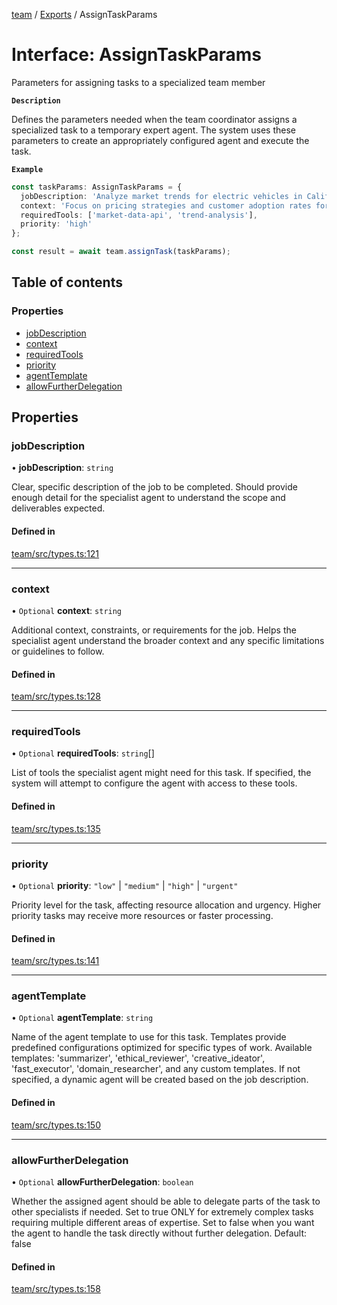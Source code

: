 <!-- 
 ⚠️  AUTO-GENERATED FILE - DO NOT EDIT MANUALLY
 This file is automatically generated by scripts/docs-generator.js
 To make changes, edit the source TypeScript files or update the generator script
-->

[team](../../) / [Exports](../modules) / AssignTaskParams

# Interface: AssignTaskParams

Parameters for assigning tasks to a specialized team member

**`Description`**

Defines the parameters needed when the team coordinator assigns a specialized
task to a temporary expert agent. The system uses these parameters to create
an appropriately configured agent and execute the task.

**`Example`**

```typescript
const taskParams: AssignTaskParams = {
  jobDescription: 'Analyze market trends for electric vehicles in California',
  context: 'Focus on pricing strategies and customer adoption rates for Q1 2024',
  requiredTools: ['market-data-api', 'trend-analysis'],
  priority: 'high'
};

const result = await team.assignTask(taskParams);
```

## Table of contents

### Properties

- [jobDescription](AssignTaskParams#jobdescription)
- [context](AssignTaskParams#context)
- [requiredTools](AssignTaskParams#requiredtools)
- [priority](AssignTaskParams#priority)
- [agentTemplate](AssignTaskParams#agenttemplate)
- [allowFurtherDelegation](AssignTaskParams#allowfurtherdelegation)

## Properties

### jobDescription

• **jobDescription**: `string`

Clear, specific description of the job to be completed.
Should provide enough detail for the specialist agent to understand
the scope and deliverables expected.

#### Defined in

[team/src/types.ts:121](https://github.com/woojubb/robota/blob/1b62bb02b890c71ae884378577a1521b0f8628be/packages/team/src/types.ts#L121)

___

### context

• `Optional` **context**: `string`

Additional context, constraints, or requirements for the job.
Helps the specialist agent understand the broader context and
any specific limitations or guidelines to follow.

#### Defined in

[team/src/types.ts:128](https://github.com/woojubb/robota/blob/1b62bb02b890c71ae884378577a1521b0f8628be/packages/team/src/types.ts#L128)

___

### requiredTools

• `Optional` **requiredTools**: `string`[]

List of tools the specialist agent might need for this task.
If specified, the system will attempt to configure the agent
with access to these tools.

#### Defined in

[team/src/types.ts:135](https://github.com/woojubb/robota/blob/1b62bb02b890c71ae884378577a1521b0f8628be/packages/team/src/types.ts#L135)

___

### priority

• `Optional` **priority**: ``"low"`` \| ``"medium"`` \| ``"high"`` \| ``"urgent"``

Priority level for the task, affecting resource allocation and urgency.
Higher priority tasks may receive more resources or faster processing.

#### Defined in

[team/src/types.ts:141](https://github.com/woojubb/robota/blob/1b62bb02b890c71ae884378577a1521b0f8628be/packages/team/src/types.ts#L141)

___

### agentTemplate

• `Optional` **agentTemplate**: `string`

Name of the agent template to use for this task.
Templates provide predefined configurations optimized for specific types of work.
Available templates: 'summarizer', 'ethical_reviewer', 'creative_ideator', 
'fast_executor', 'domain_researcher', and any custom templates.
If not specified, a dynamic agent will be created based on the job description.

#### Defined in

[team/src/types.ts:150](https://github.com/woojubb/robota/blob/1b62bb02b890c71ae884378577a1521b0f8628be/packages/team/src/types.ts#L150)

___

### allowFurtherDelegation

• `Optional` **allowFurtherDelegation**: `boolean`

Whether the assigned agent should be able to delegate parts of the task to other specialists if needed.
Set to true ONLY for extremely complex tasks requiring multiple different areas of expertise.
Set to false when you want the agent to handle the task directly without further delegation.
Default: false

#### Defined in

[team/src/types.ts:158](https://github.com/woojubb/robota/blob/1b62bb02b890c71ae884378577a1521b0f8628be/packages/team/src/types.ts#L158)
